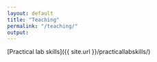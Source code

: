 ```yaml
---
layout: default
title: "Teaching"
permalink: "/teaching/"
output:
---
```


[Practical lab skills]({{ site.url }}/practicallabskills/)

